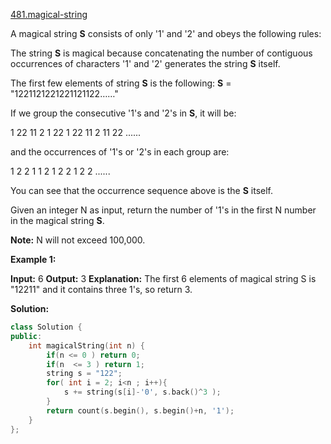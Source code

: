 [481.magical-string](https://leetcode.com/problems/magical-string/)  

A magical string **S** consists of only '1' and '2' and obeys the following rules:

The string **S** is magical because concatenating the number of contiguous occurrences of characters '1' and '2' generates the string **S** itself.

The first few elements of string **S** is the following: **S** = "1221121221221121122……"

If we group the consecutive '1's and '2's in **S**, it will be:

1 22 11 2 1 22 1 22 11 2 11 22 ......

and the occurrences of '1's or '2's in each group are:

1 2 2 1 1 2 1 2 2 1 2 2 ......

You can see that the occurrence sequence above is the **S** itself.

Given an integer N as input, return the number of '1's in the first N number in the magical string **S**.

**Note:** N will not exceed 100,000.

**Example 1:**  

**Input:** 6
**Output:** 3
**Explanation:** The first 6 elements of magical string S is "12211" and it contains three 1's, so return 3.  



**Solution:**  

```cpp
class Solution {
public:
    int magicalString(int n) {
        if(n <= 0 ) return 0;
        if(n  <= 3 ) return 1;
        string s = "122";
        for( int i = 2; i<n ; i++){
            s += string(s[i]-'0', s.back()^3 );
        }
        return count(s.begin(), s.begin()+n, '1');
    }
};
```
      
